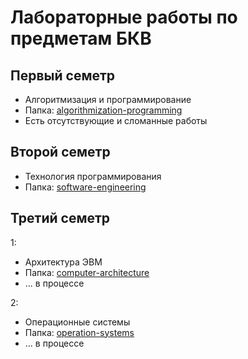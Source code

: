 # Лабораторные работы по предметам БКВ

## Первый семетр

* Алгоритмизация и программирование
* Папка: [algorithmization-programming](algorithmization-programming)
* Есть отсутствующие и сломанные работы

## Второй семетр

* Технология программирования
* Папка: [software-engineering](software-engineering)

## Третий семетр

1:

* Архитектура ЭВМ
* Папка: [computer-architecture](computer-architecture)
* ... в процессе

2:

* Операционные системы
* Папка: [operation-systems](operation-systems)
* ... в процессе